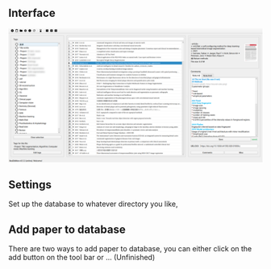 
## Interface
![MainWindow](./imgs/mainWindow.png)

## Settings
Set up the database to whatever directory you like,

## Add paper to database
There are two ways to add paper to database, 
you can either click on the add button on the tool bar or ... (Unfinished)

